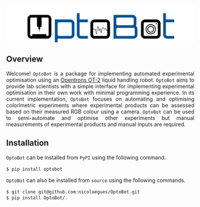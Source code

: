 <p align="center">
  <img src="docs/_static/logo.png" alt="OptoBot Logo">
</p>

## Overview
<p align="justify">
Welcome! <code>OptoBot</code> is a package for implementing automated 
experimental optimisation using an <a href="https://opentrons.com/robots/ot-2">Opentrons OT-2</a> 
liquid handling robot. 
<!--><!-->
<code>OptoBot</code> aims to provide lab scientists with a simple interface for 
implementing experimental optimisation in their own work with minimal 
programming experience.
<!--><!-->
In its current implementation, <code>OptoBot</code> focuses on automating and 
optimising colorimetric experiments where experimental products can be 
assessed based on their measured RGB colour using a camera.
<!--><!-->
<code>OptoBot</code> can be used to semi-automate and optimise other 
experiments but manual measurements of experimental products and manual inputs 
are required.
</p>

## Installation
<p align="justify">
<code>OptoBot</code> can be installed from <code>PyPI</code> using the 
following command.
</p>

```
$ pip install optobot
```

<p align="justify">
<code>OptoBot</code> can also be installed from <code>source</code> using the 
following commands.
</p>

```
$ git clone git@github.com:nicolaegues/OptoBot.git
$ pip install OptoBot/.
```